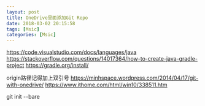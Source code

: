 ```yaml
---
layout: post
title: OneDrive里面添加Git Repo
date: 2018-03-02 20:15:58
tags: [Msic]
categories: [Msic]
---
```


https://code.visualstudio.com/docs/languages/java
https://stackoverflow.com/questions/14017364/how-to-create-java-gradle-project
https://gradle.org/install/

origin路径记得加上双引号
https://minhspace.wordpress.com/2014/04/17/git-with-onedrive/
https://www.ithome.com/html/win10/338511.htm

git init --bare